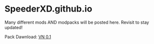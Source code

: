 # SpeederXD.github.io
Many different mods AND modpacks will be posted here. Revisit to stay updated!

Pack Dawnload: [VN 0.1](https://drive.google.com/drive/folders/12MbGRQQ244eMP5iG-u8sODztVhE7c4QA?usp=drive_link)
